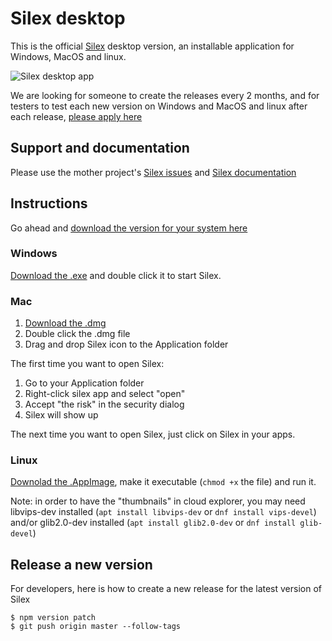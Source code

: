 # Silex desktop

This is the official [Silex](https://www.silex.me) desktop version, an installable application for Windows, MacOS and linux.

![Silex desktop app](https://user-images.githubusercontent.com/715377/36344714-bf264de2-141e-11e8-8c87-f698e96d91c9.png)


We are looking for someone to create the releases every 2 months, and for testers to test each new version on Windows and MacOS and linux after each release, [please apply here](https://github.com/silexlabs/Silex/issues/927)


## Support and documentation

Please use the mother project's [Silex issues](https://github.com/silexlabs/Silex/issues) and [Silex documentation](https://github.com/silexlabs/Silex/wiki)

## Instructions

Go ahead and [download the version for your system here](https://github.com/lexoyo/silex-desktop/releases)

### Windows

[Download the .exe](https://github.com/lexoyo/silex-desktop/releases) and double click it to start Silex.

### Mac

1. [Download the .dmg](https://github.com/lexoyo/silex-desktop/releases)
1. Double click the .dmg file
1. Drag and drop Silex icon to the Application folder

The first time you want to open Silex:

1. Go to your Application folder
1. Right-click silex app and select "open"
1. Accept "the risk" in the security dialog
1. Silex will show up

The next time you want to open Silex, just click on Silex in your apps.

### Linux

[Downolad the .AppImage](https://github.com/lexoyo/silex-desktop/releases), make it executable (`chmod +x` the file) and run it.

Note: in order to have the "thumbnails" in cloud explorer, you may need libvips-dev installed (`apt install libvips-dev` or `dnf install vips-devel`) and/or glib2.0-dev installed (`apt install glib2.0-dev` or `dnf install glib-devel`)


## Release a new version

For developers, here is how to create a new release for the latest version of Silex

```
$ npm version patch
$ git push origin master --follow-tags
```
